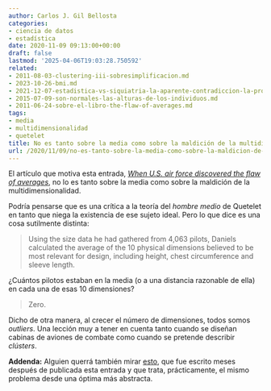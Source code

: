 ```yaml
---
author: Carlos J. Gil Bellosta
categories:
- ciencia de datos
- estadística
date: 2020-11-09 09:13:00+00:00
draft: false
lastmod: '2025-04-06T19:03:28.750592'
related:
- 2011-08-03-clustering-iii-sobresimplificacion.md
- 2023-10-26-bmi.md
- 2021-12-07-estadistica-vs-siquiatria-la-aparente-contradiccion-la-profunda-sintesis.md
- 2015-07-09-son-normales-las-alturas-de-los-individuos.md
- 2011-06-24-sobre-el-libro-the-flaw-of-averages.md
tags:
- media
- multidimensionalidad
- quetelet
title: No es tanto sobre la media como sobre la maldición de la multidimensionalidad
url: /2020/11/09/no-es-tanto-sobre-la-media-como-sobre-la-maldicion-de-la-multidimensionalidad/
---
```


El artículo que motiva esta entrada, _[When U.S. air force discovered the flaw of averages](https://www.thestar.com/news/insight/2016/01/16/when-us-air-force-discovered-the-flaw-of-averages.html)_, no lo es tanto sobre la media como sobre la maldición de la multidimensionalidad.

Podría pensarse que es una crítica a la teoría del _hombre medio_ de Quetelet en tanto que niega la existencia de ese sujeto ideal. Pero lo que dice es una cosa sutilmente distinta:

>Using the size data he had gathered from 4,063 pilots, Daniels calculated the average of the 10 physical dimensions believed to be most relevant for design, including height, chest circumference and sleeve length.

¿Cuántos pilotos estaban en la media (o a una distancia razonable de ella) en cada una de esas 10 dimensiones?

>Zero.

Dicho de otra manera, al crecer el número de dimensiones, todos somos _outliers_. Una lección muy a tener en cuenta tanto cuando se diseñan cabinas de aviones de combate como cuando se pretende describir _clústers_.

**Addenda:** Alguien querrá también mirar [esto](https://www.datanalytics.com/2021/02/18/donde-son-mas-frecuentes-las-muestras-de-una-distribucion-en-dimensiones-altas/), que fue escrito meses después de publicada esta entrada y que trata, prácticamente, el mismo problema desde una óptima más abstracta.